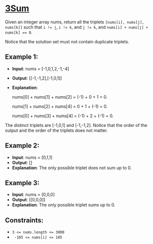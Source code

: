 # [3Sum](https://leetcode.com/problems/3sum/description/)

Given an integer array nums, return all the triplets `[nums[i], nums[j], nums[k]]` such that `i != j`, `i != k`, and `j != k`, and `nums[i] + nums[j] + nums[k] == 0`.

Notice that the solution set must not contain duplicate triplets.

## Example 1:

- **Input**: nums = [-1,0,1,2,-1,-4]
- **Output**: [[-1,-1,2],[-1,0,1]]
- **Explanation**:

  nums[0] + nums[1] + nums[2] = (-1) + 0 + 1 = 0.

  nums[1] + nums[2] + nums[4] = 0 + 1 + (-1) = 0.

  nums[0] + nums[3] + nums[4] = (-1) + 2 + (-1) = 0.

The distinct triplets are [-1,0,1] and [-1,-1,2].
Notice that the order of the output and the order of the triplets does not matter.

## Example 2:

- **Input**: nums = [0,1,1]
- **Output**: []
- **Explanation**: The only possible triplet does not sum up to 0.

## Example 3:

- **Input**: nums = [0,0,0]
- **Output**: [[0,0,0]]
- **Explanation**: The only possible triplet sums up to 0.

## Constraints:

- `3 <= nums.length <= 3000`
- ` -105 <= nums[i] <= 105`
